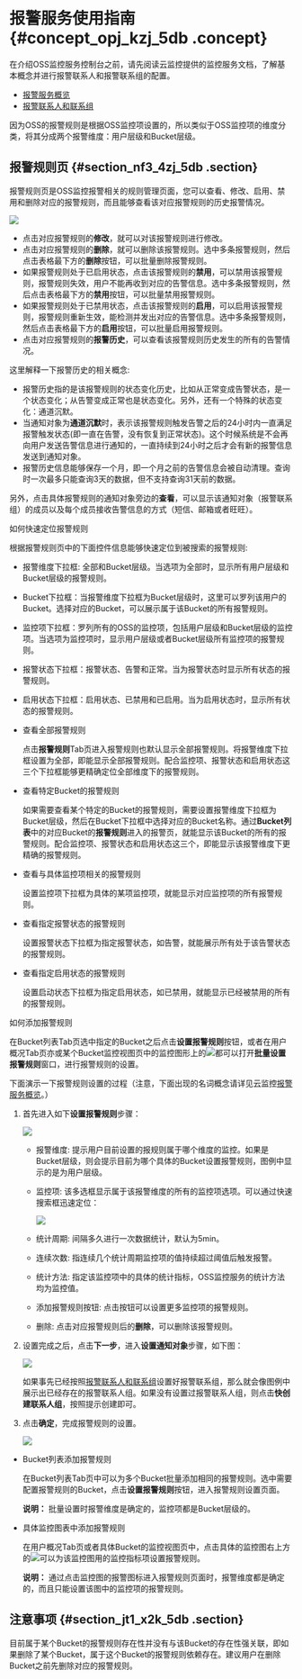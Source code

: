 # 报警服务使用指南 {#concept_opj_kzj_5db .concept}

在介绍OSS监控服务控制台之前，请先阅读云监控提供的监控服务文档，了解基本概念并进行报警联系人和报警联系组的配置。

-   [报警服务概览](https://www.alibabacloud.com/help/doc-detail/28608.htm)
-   [报警联系人和联系组](https://www.alibabacloud.com/help/doc-detail/28609.htm)

因为OSS的报警规则是根据OSS监控项设置的，所以类似于OSS监控项的维度分类，将其分成两个报警维度：用户层级和Bucket层级。

## 报警规则页 {#section_nf3_4zj_5db .section}

报警规则页是OSS监控报警相关的规则管理页面，您可以查看、修改、启用、禁用和删除对应的报警规则，而且能够查看该对应报警规则的历史报警情况。

![](http://static-aliyun-doc.oss-cn-hangzhou.aliyuncs.com/assets/img/4393/1216_zh-CN.png)

-   点击对应报警规则的**修改**，就可以对该报警规则进行修改。
-   点击对应报警规则的**删除**，就可以删除该报警规则。选中多条报警规则，然后点击表格最下方的**删除**按钮，可以批量删除报警规则。
-   如果报警规则处于已启用状态，点击该报警规则的**禁用**，可以禁用该报警规则，报警规则失效，用户不能再收到对应的告警信息。选中多条报警规则，然后点击表格最下方的**禁用**按钮，可以批量禁用报警规则。
-   如果报警规则处于已禁用状态，点击该报警规则的**启用**，可以启用该报警规则，报警规则重新生效，能检测并发出对应的告警信息。选中多条报警规则，然后点击表格最下方的**启用**按钮，可以批量启用报警规则。
-   点击对应报警规则的**报警历史**，可以查看该报警规则历史发生的所有的告警情况。

这里解释一下报警历史的相关概念:

-   报警历史指的是该报警规则的状态变化历史，比如从正常变成告警状态，是一个状态变化；从告警变成正常也是状态变化。另外，还有一个特殊的状态变化：通道沉默。
-   当通知对象为**通道沉默**时，表示该报警规则触发告警之后的24小时内一直满足报警触发状态\(即一直在告警，没有恢复到正常状态\)。这个时候系统是不会再向用户发送告警信息进行通知的，一直持续到24小时之后才会有新的报警信息发送到通知对象。
-   报警历史信息能够保存一个月，即一个月之前的告警信息会被自动清理。查询时一次最多只能查询3天的数据，但不支持查询31天前的数据。

另外，点击具体报警规则的通知对象旁边的**查看**，可以显示该通知对象（报警联系组）的成员以及每个成员接收告警信息的方式（短信、邮箱或者旺旺）。

如何快速定位报警规则

根据报警规则页中的下面控件信息能够快速定位到被搜索的报警规则:

-   报警维度下拉框: 全部和Bucket层级。当选项为全部时，显示所有用户层级和Bucket层级的报警规则。

-   Bucket下拉框：当报警维度下拉框为Bucket层级时，这里可以罗列该用户的Bucket。选择对应的Bucket，可以展示属于该Bucket的所有报警规则。
-   监控项下拉框：罗列所有的OSS的监控项，包括用户层级和Bucket层级的监控项。当选项为监控项时，显示用户层级或者Bucket层级所有监控项的报警规则。
-   报警状态下拉框：报警状态、告警和正常。当为报警状态时显示所有状态的报警规则。
-   启用状态下拉框：启用状态、已禁用和已启用。当为启用状态时，显示所有状态的报警规则。

-   查看全部报警规则

    点击**报警规则**Tab页进入报警规则也默认显示全部报警规则。将报警维度下拉框设置为全部，即能显示全部报警规则。配合监控项、报警状态和启用状态这三个下拉框能够更精确定位全部维度下的报警规则。

-   查看特定Bucket的报警规则

    如果需要查看某个特定的Bucket的报警规则，需要设置报警维度下拉框为Bucket层级，然后在Bucket下拉框中选择对应的Bucket名称。通过**Bucket列表**中的对应Bucket的**报警规则**进入的报警页，就能显示该Bucket的所有的报警规则。配合监控项、报警状态和启用状态这三个，即能显示该报警维度下更精确的报警规则。

-   查看与具体监控项相关的报警规则

    设置监控项下拉框为具体的某项监控项，就能显示对应监控项的所有报警规则。

-   查看指定报警状态的报警规则

    设置报警状态下拉框为指定报警状态，如告警，就能展示所有处于该告警状态的报警规则。

-   查看指定启用状态的报警规则

    设置启动状态下拉框为指定启用状态，如已禁用，就能显示已经被禁用的所有的报警规则。


如何添加报警规则

在Bucket列表Tab页选中指定的Bucket之后点击**设置报警规则**按钮，或者在用户概况Tab页亦或某个Bucket监控视图页中的监控图形上的![](https://docs-aliyun.cn-hangzhou.oss.aliyun-inc.com/internal/oss/0.0.4/assets/image/media/alert_chart.jpg)都可以打开**批量设置报警规则**窗口，进行报警规则的设置。

下面演示一下报警规则设置的过程（注意，下面出现的名词概念请详见云监控[报警服务概览](https://www.alibabacloud.com/help/doc-detail/28608.htm)。）

1.  首先进入如下**设置报警规则**步骤：

    ![](http://static-aliyun-doc.oss-cn-hangzhou.aliyuncs.com/assets/img/4393/1217_zh-CN.jpg)

    -   报警维度: 提示用户目前设置的报规则属于哪个维度的监控。如果是Bucket层级，则会提示目前为哪个具体的Bucket设置报警规则，图例中显示的是为用户层级。
    -   监控项: 该多选框显示属于该报警维度的所有的监控项选项。可以通过快速搜索框迅速定位：

        ![](http://static-aliyun-doc.oss-cn-hangzhou.aliyuncs.com/assets/img/4393/1218_zh-CN.jpg)

    -   统计周期: 间隔多久进行一次数据统计，默认为5min。
    -   连续次数: 指连续几个统计周期监控项的值持续超过阈值后触发报警。
    -   统计方法: 指定该监控项中的具体的统计指标，OSS监控服务的统计方法均为监控值。
    -   添加报警规则按钮: 点击按钮可以设置更多监控项的报警规则。
    -   删除: 点击对应报警规则后的**删除**，可以删除该报警规则。
2.  设置完成之后，点击**下一步**，进入**设置通知对象**步骤，如下图：

    ![](http://static-aliyun-doc.oss-cn-hangzhou.aliyuncs.com/assets/img/4393/1219_zh-CN.jpg)

    如果事先已经按照[报警联系人和联系组](https://www.alibabacloud.com/help/doc-detail/28609.htm)设置好报警联系组，那么就会像图例中展示出已经存在的报警联系人组。如果没有设置过报警联系人组，则点击**快创建联系人组**，按照提示创建即可。

3.  点击**确定**，完成报警规则的设置。

    ![](http://static-aliyun-doc.oss-cn-hangzhou.aliyuncs.com/assets/img/4393/1220_zh-CN.jpg)


-   Bucket列表添加报警规则

    在Bucket列表Tab页中可以为多个Bucket批量添加相同的报警规则。选中需要配置报警规则的Bucket，点击**设置报警规则**按钮，进入报警规则设置页面。

    **说明：** 批量设置时报警维度是确定的，监控项都是Bucket层级的。

-   具体监控图表中添加报警规则

    在用户概况Tab页或者具体Bucket的监控视图页中，点击具体的监控图右上方的![](https://docs-aliyun.cn-hangzhou.oss.aliyun-inc.com/internal/oss/0.0.4/assets/image/media/alert_chart.jpg)可以为该监控图用的监控指标项设置报警规则。

    **说明：** 通过点击监控图的报警图标进入报警规则页面时，报警维度都是确定的，而且只能设置该图中的监控项的报警规则。


## 注意事项 {#section_jt1_x2k_5db .section}

目前属于某个Bucket的报警规则存在性并没有与该Bucket的存在性强关联，即如果删除了某个Bucket，属于这个Bucket的报警规则依赖存在。建议用户在删除Bucket之前先删除对应的报警规则。

